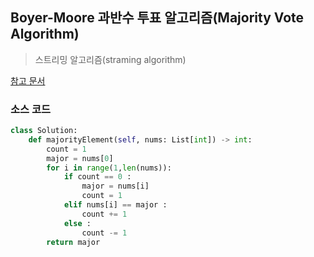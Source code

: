 ## Boyer-Moore 과반수 투표 알고리즘(Majority Vote Algorithm)
> 스트리밍 알고리즘(straming algorithm)

[참고 문서](https://sgc109.github.io/2020/11/30/boyer-moore-majority-vote-algorithm/)


### 소스 코드  

```py
class Solution:
    def majorityElement(self, nums: List[int]) -> int:
        count = 1
        major = nums[0]
        for i in range(1,len(nums)):
            if count == 0 :
                major = nums[i]
                count = 1
            elif nums[i] == major : 
                count += 1
            else : 
                count -= 1
        return major
```  